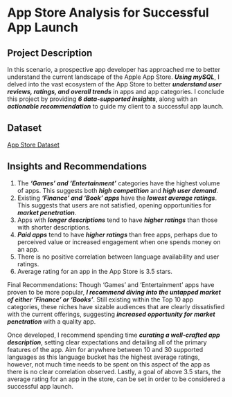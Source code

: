 # App Store Analysis for Successful App Launch


## Project Description

In this scenario, a prospective app developer has approached me to better understand the current landscape of the Apple App Store. ***Using mySQL***, I delved into the vast ecosystem of the App Store to better ***understand user reviews, ratings, and overall trends*** in apps and app categories. I conclude this project by providing ***6 data-supported insights***, along with an ***actionable recommendation*** to guide my client to a successful app launch. 




## Dataset

[App Store Dataset]([url](https://drive.google.com/drive/folders/14O9xB8N1gXN_67ouphImQkvpzyitmTfR))




## Insights and Recommendations

1) The ***‘Games’ and ‘Entertainment’*** categories have the highest volume of apps. This suggests both ***high competition*** and ***high user demand***. 
2) Existing ***‘Finance’ and ‘Book’ apps*** have the ***lowest average ratings***. This suggests that users are not satisfied, opening opportunities for ***market penetration***. 
3) Apps with ***longer descriptions*** tend to have ***higher ratings*** than those with shorter descriptions. 
4) ***Paid apps*** tend to have ***higher ratings*** than free apps, perhaps due to perceived value or increased engagement when one spends money on an app. 
5) There is no positive correlation between language availability and user ratings.
6) Average rating for an app in the App Store is 3.5 stars. 


Final Recommendations:
Though ‘Games’ and ‘Entertainment’ apps have proven to be more popular, ***I recommend diving into the untapped market of either ‘Finance’ or ‘Books’***. Still existing within the Top 10 app categories, these niches have sizable audiences that are clearly dissatisfied with the current offerings, suggesting ***increased opportunity for market penetration*** with a quality app. 

Once developed, I recommend spending time ***curating a well-crafted app description***, setting clear expectations and detailing all of the primary features of the app. Aim for anywhere between 10 and 30 supported languages as this language bucket has the highest average ratings, however, not much time needs to be spent on this aspect of the app as there is no clear correlation observed. Lastly, a goal of above 3.5 stars, the average rating for an app in the store, can be set in order to be considered a successful app launch.



